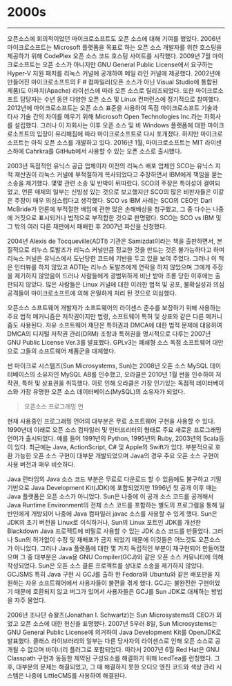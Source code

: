 # **2000s**

---

 오픈소스에 회의적이었던 마이크로소프트도 오픈 소스에 대해 기여를 했었다. 2006년 마이크로소프트는 Microsoft 플랫폼을 목표로 하는 오픈 소스 개발자를 위한 호스팅을 제공하기 위해 CodePlex 오픈 소스 코드 호스팅 사이트를 시작했다. 2009년 7월 마이크로소프트는 오픈 소스가 아니지만 GNU General Public License에서 요구하는 Hyper-V 지원 패치를 리눅스 커널에 공개하여 메일 라인 커널에 제공했다. 2002년에 만들어진 마이크로소프트의 F \# 컴파일러\(오픈 소스가 아닌 Visual Studio에 통합된 제품\)도 아파치\(Apache\) 라이선스에 따라 오픈 소스로 릴리즈되었다. 또한 마이크로소프트 담당자는 수년 동안 다양한 오픈 소스 및 Linux 컨퍼런스에 정기적으로 참여했다. 2012년에 마이크로소프트는 오픈 소스 표준을 사용하여 독점 마이크로소프트 기술과 타사 기술 간의 차이를 메우기 위해 Microsoft Open Technologies Inc.라는 자회사를 설립했다. 그러나 이 자회사는 이후 오픈 소스 및 비 Windows 플랫폼에 대한 마이크로소프트의 입장이 유리해짐에 따라 마이크로소프트로 다시 포개졌다. 하지만 마이크로소프트는 아직 오픈 소스를 개발하고 있다. 2016년 1월, 마이크로소프트는 MIT 라이센스하에 Cahrkra를 GitHub에서 사용할 수 있는 오픈 소스로 출시했다.

 2003년 독점적인 유닉스 공급 업체이자 이전의 리눅스 배포 업체인 SCO는 유닉스 지적 재산권이 리눅스 커널에 부적절하게 복사되었다고 주장하면서 IBM에게 책임을 묻는 소송을 제기했다. 몇몇 관련 소송 및 반박이 뒤따랐다. SCO의 주장은 특이성이 결여되었고, 언론 매체의 일부는 신빙성 있는 것으로 보고했지만 SCO의 많은 비판자들은 이같은 주장이 매우 의심스럽다고 생각했다. SCO vs IBM 사례는 SCO의 CEO인 Darl McBride가 언론에 부적절한 배임에 관한 많은 손해배상을 청구했고, 그 중 다수는 나중에 거짓으로 표시되거나 법적으로 부적합한 것으로 판명됐다. SCO는 SCO vs IBM 및 그 밖의 여러 다른 재판에서 패배한 후 2007년 파산을 신청했다.

 2004년 Alexis de Tocqueville\(ADTI\) 기관은 Samizdat이라는 책을 출판하면서, 본질적으로 리누스 토발즈가 리눅스 커널만큼 정교한 것을 만드는 것은 불가능하다고 하며 리눅스 커널은 유닉스에서 도난당한 코드에 기반을 두고 있을 보여 주었다. 그러나 이 책은 인터뷰를 하지 않았고 ADTI는 리누스 토발즈에게 연락을 하지 않았으며 그에게 주장을 제기하지 않았음이 드러나 사람들에게 광범위하게 비난 받아 조롱 당한 이후에는 출판되지 않았다. 많은 사람들은 Linux 커널에 대한 이러한 법적 및 공포, 불확실성과 의심 공격들이 마이크로소프트에 의해 은밀하게 처리 된 것으로 의심했다.

 오픈소스 소프트웨어 개발자가 소프트웨어의 라이센스 준수를 보장하기 위해 사용하는 주요 법적 메커니즘은 저작권이지만 법령, 소프트웨어 특허 및 상표와 같은 다른 메커니즘도 사용된다. 자유 소프트웨어 재단은 특허권과 DMCA에 대한 법적 문제에 대응하여 DMCA의 디지털 저작권 관리\(DRM\) 조항과 특허권을 명시적으로 다루는 2007년 GNU Public License Ver.3를 발표했다. GPLv3는 폐쇄형 소스 독점 소프트웨어 대안으로 그들의 소프트웨어 제품군을 대체했다.

 썬 마이크로 시스템즈\(Sun Microsystems, Sun\)는 2008년 오픈 소스 MySQL 데이터베이스의 소유자인 MySQL AB를 인수했고, 오라클은 2010년 1월 썬을 인수하여 저작권, 특허 및 상표권을 취득했다. 이로 인해 오라클은 가장 인기있는 독점적 데이터베이스와 가장 유명한 오픈 소스 데이터베이스\(MySQL\)의 소유자가 되었다.

> 오픈소스 프로그래밍 언

현재 사용중인 프로그래밍 언어의 대부분은 무료 소프트웨어 구현을 사용할 수 있다. 1990년대 이래로 오픈 소스 컴파일러 및 인터프리터의 형태로 주요 새로운 프로그래밍 언어가 출시되었다. 예를 들어 1991년의 Python, 1995년의 Ruby, 2003년의 Scala등이 있다. 최근에는 Java, ActionScript, C\# 및 Apple의 Swift가 있다. 부분적으로 호환 가능한 오픈 소스 구현이 대부분 개발되었으며 Java의 경우 주요 오픈 소스 구현이 사용 버전과 매우 비슷하다.

Java 런타임의 Java 소스 코드 부분은 무료로 다운로드 할 수 있음에도 불구하고 기밀 기반으로 Java Development Kit\(JDK\)에 포함되었지만 1996년 첫 공개 이후 때는 Java 플랫폼은 오픈 소스가 아니었다. Sun은 나중에 이 공개 소스 코드를 공개해서 Java Runtime Environment의 전체 소스 코드를 포함하는 별도의 프로그램을 통해 일반인에게 개방되어 나중에 Java 컴파일러 javac 소스를 사용할 수 있게 했다. Sun은 JDK의 초기 버전을 Linux로 이식하거나, Sun의 Linux 포트인 JDK를 개선한 Blackdown Java 프로젝트에 비밀로 사용할 수 있는 JDK 소스 코드를 만들었다. 그러나 Sun의 허가없이 수정 및 재배포가 금지 되었기 때문에 이것들은 어느것도 오픈소스가 아니었다. 그러나 Java 플랫폼에 대한 몇 가지 독립적인 부분이 재구현되어 만들어졌으며 그 중 대부분은 Java용 GNU Compiler\(GCJ\)와 같은 오픈 소스 커뮤니티에 의해 작성되었다. Sun은 오픈 소스 클론 프로젝트를 상대로 소송을 제기하지 않았다. GCJSMS 특히 Java 구현 시 GCJ를 출하 한 Fedora와 Ubuntu와 같은 배포판을 지원하는 자유 소프트웨어에서 사용자들이 불편을 겪게 했다. GCJ는 불완전한 구현이었기 때문에 호환되지 않고 버그가 있어서 사용자들은 GCJ를 Sun JDK로 대체하는 방법을 자주 물었다.

2006년 조나단 슈왈츠\(Jonathan I. Schwartz\)는 Sun Microsystems의 CEO가 외었고 오픈 소스에 대한 헌신을 표명했다. 2007년 5우러 8일, Sun Microsystems는 GNU General Public License에 의거하여 Java Development Kit를 OpenJDK로 발표했다. 클래스 라이브러리의 일부는 다른 당사자의 라이센스로 인해 오픈 소스로 공개될 수 없으며 바이너리 플러그로 포함되었다. 따라서 2007년 6월 Red Hat은 GNU Classpath 구현과 동등한 제약된 구성요소를 해결하기 위해 IcedTea를 런칭했다. 그 후, 대부분의 문제는 해결되었고, 그 때 해결하지 못한 오디오 엔진 코드와 색상 관리 시스템은 나중에 LittleCMS를 사용하여 해결된다.

